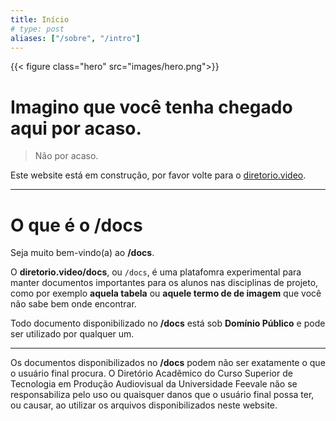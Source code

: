 ```yaml
---
title: Início
# type: post
aliases: ["/sobre", "/intro"]
---
```


{{< figure class="hero" src="images/hero.png">}}

# Imagino que você tenha chegado aqui por acaso.
> Não por acaso.

Este website está em construção, por favor volte para o [diretorio.video](https://diretorio.video).

---------

# O que é o /docs

Seja muito bem-vindo(a) ao **/docs**.

O **diretorio.video/docs**, ou `/docs`, é uma platafomra experimental para manter documentos importantes para os alunos nas disciplinas de projeto, como por exemplo **aquela tabela** ou **aquele termo de de imagem** que você não sabe bem onde encontrar.

Todo documento disponibilizado no **/docs** está sob <i class="fab fa-creative-commons"></i> <i class="fab fa-creative-commons-zero"></i> **Domínio Público** e pode ser utilizado por qualquer um.

--------

Os documentos disponibilizados no **/docs** podem não ser exatamente o que o usuário final procura. O Diretório Acadêmico do Curso Superior de Tecnologia em Produção Audiovisual da Universidade Feevale não se responsabiliza pelo uso ou quaisquer danos que o usuário final possa ter, ou causar, ao utilizar os arquivos disponibilizados neste website.
